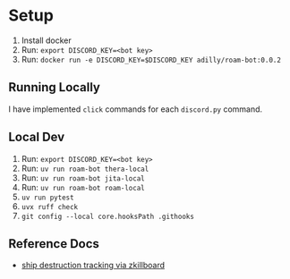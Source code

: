 # Setup

1. Install docker
1. Run: `export DISCORD_KEY=<bot key>`
1. Run: `docker run -e DISCORD_KEY=$DISCORD_KEY adilly/roam-bot:0.0.2`

## Running Locally

I have implemented `click` commands for each `discord.py` command.

## Local Dev

1. Run: `export DISCORD_KEY=<bot key>`
1. Run: `uv run roam-bot thera-local`
1. Run: `uv run roam-bot jita-local`
1. Run: `uv run roam-bot roam-local`
1. `uv run pytest`
1. `uvx ruff check`
1. `git config --local core.hooksPath .githooks`

## Reference Docs

- [ship destruction tracking via zkillboard](https://github.com/zKillboard/zKillboard/wiki/API-(Killmails))
